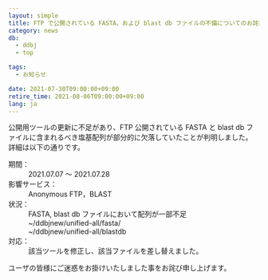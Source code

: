 ```yaml
---
layout: simple
title: FTP で公開されている FASTA、および blast db ファイルの不備についてのお詫び
category: news
db:
  - ddbj
  - top

tags:
  - お知らせ

date: 2021-07-30T09:00:00+09:00
retire_time: 2021-08-06T09:00:00+09:00
lang: ja
---
```


<p>公開用ツールの更新に不足があり、FTP 公開されている FASTA と blast db ファイルに含まれるべき塩基配列が部分的に欠落していたことが判明しました。<br>詳細は以下の通りです。</p>

<dl>
    <dt>期間：</dt>
    <dd>2021.07.07 ～ 2021.07.28</dd>
    <dt>影響サービス：</dt>
    <dd> Anonymous FTP，BLAST</dd>
    <dt>状況：</dt>
    <dd>FASTA, blast db ファイルにおいて配列が一部不足<br>    ~/ddbjnew/unified-all/fasta/<br>    ~/ddbjnew/unified-all/blastdb<br>
    <dt>対応：</dt>
    <dd> 該当ツールを修正し、該当ファイルを差し替えました。</dd>
</dl>

<p>ユーザの皆様にご迷惑をお掛けいたしました事をお詫び申し上げます。</p>


